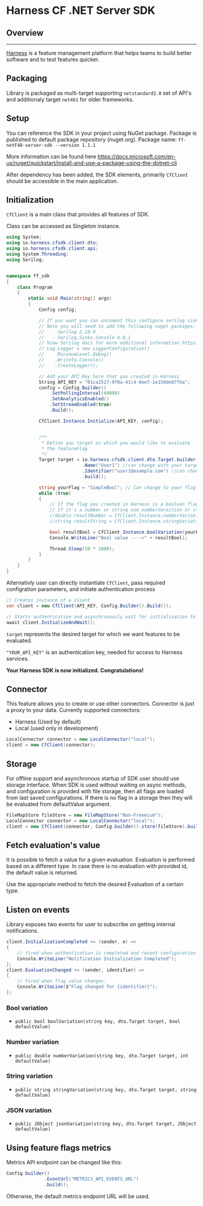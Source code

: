 Harness CF .NET Server SDK
========================

## Overview

-------------------------
[Harness](https://www.harness.io/) is a feature management platform that helps teams to build better software and to
test features quicker.

## Packaging

Library is packaged as multi-target supporting `netstandard2.0` set of API's and additionaly target `net461` for older frameworks.


## Setup

You can reference the SDK in your project using NuGet package. Package is published to default package repository (nuget.org).
Package name: `ff-netF48-server-sdk --version 1.1.1`

More information can be found here https://docs.microsoft.com/en-us/nuget/quickstart/install-and-use-a-package-using-the-dotnet-cli

After dependency has been added, the SDK elements, primarily `CfClient` should be accessible in the main application.

## Initialization

`CfClient` is a main class that provides all features of SDK.

Class can be accessed as Singleton instance.

```c#
using System;
using io.harness.cfsdk.client.dto;
using io.harness.cfsdk.client.api;
using System.Threading;
using Serilog;


namespace ff_sdk
{
    class Program
    {
        static void Main(string[] args)
        {
            Config config;

            // If you want you can uncoment this configure serilog sink you want and see internal SDK information messages:
            // Note you will need to add the following nuget packages:
            //   - Serilog 2.10.0
            //   - Serilog.Sinks.Console 4.0.1
            // View Serilog docs for more additional information https://github.com/serilog/serilog/wiki/Getting-Started
            // Log.Logger = new LoggerConfiguration()
            //    .MinimumLevel.Debug()
            //    .WriteTo.Console()
            //    .CreateLogger();

            // Add your API Key here that you created in Harness
            String API_KEY = "01ca2527-9f0a-41c4-8ee7-1e150de87f6a";
            config = Config.Builder()
                .SetPollingInterval(60000)
                .SetAnalyticsEnabled()
                .SetStreamEnabled(true)
                .Build();

            CfClient.Instance.Initialize(API_KEY, config);


            /**
             * Define you target on which you would like to evaluate 
             * the featureFlag
             */
            Target target = io.harness.cfsdk.client.dto.Target.builder()
                            .Name("User1") //can change with your target name
                            .Identifier("user1@example.com") //can change with your target identifier
                            .build();

            string yourFlag = "SimpleBool"; // Can change to your flag name
            while (true)
            {
                // If the flag you created in Harness is a boolean flag then use boolVariation.
                // If it's a number or string use numberVaraition or stringVariation e.g
                //double resultNumber = CfClient.Instance.numberVariation(yourFlag, target, -1.0);
                //string resultString = CfClient.Instance.stringVariation(yourFlag, target, "NO VALUE !!!");

                bool resultBool = CfClient.Instance.boolVariation(yourFlag, target, false);
                Console.WriteLine("Bool value ---->" + resultBool);

                Thread.Sleep(10 * 1000);
            }
        }
    }
}
```

Alternativly user can directly instantiate `CfClient`, pass required configration parameters, and initiate authentication process
```c#
// Creates instance of a client
var client = new CfClient(API_KEY, Config.Builder().Build());

// Starts authentication and asynchronously wait for initialisation to complete
await client.InitializeAndWait();
```


`target` represents the desired target for which we want features to be evaluated.

`"YOUR_API_KEY"` is an authentication key, needed for access to Harness services.

**Your Harness SDK is now initialized. Congratulations!**

## Connector

This feature allows you to create or use other connectors.
Connector is just a proxy to your data. Currently supported connectors:
* Harness (Used by default)
* Local (used only in development)

```c#
LocalConnector connector = new LocalConnector("local");
client = new CfClient(connector);
```

## Storage

For offline support and asynchronous startup of SDK user should use storage interface.
When SDK is used without waiting on async methods, and configuration is provided with file storage, then all flags are loaded from last saved configurations.
If there is no flag in a storage then they will be evaluated from defaultValue argument.

```c#
FileMapStore fileStore = new FileMapStore("Non-Freemium");
LocalConnector connector = new LocalConnector("local");
client = new CfClient(connector, Config.builder().store(fileStore).build());
```

## Fetch evaluation's value

It is possible to fetch a value for a given evaluation. Evaluation is performed based on a different type. In case there
is no evaluation with provided id, the default value is returned.

Use the appropriate method to fetch the desired Evaluation of a certain type.

## Listen on events

Library exposes two events for user to subscribe on getting internal notifications.

```c#
client.InitializationCompleted += (sender, e) =>
{
    // fired when authentication is completed and recent configuration is fetched from server
    Console.WriteLine("Notification Initialization Completed");
};
client.EvaluationChanged += (sender, identifier) =>
{
    // Fired when flag value changes.
    Console.WriteLine($"Flag changed for {identifier}");
};
```

### Bool variation

* `public bool boolVariation(string key, dto.Target target, bool defaultValue)`

### Number variation

* `public double numberVariation(string key, dto.Target target, int defaultValue)`

### String variation

* `public string stringVariation(string key, dto.Target target, string defaultValue)`

### JSON variation

* `public JObject jsonVariation(string key, dto.Target target, JObject defaultValue)`


## Using feature flags metrics

Metrics API endpoint can be changed like this:

```c#
Config.builder()
              .EventUrl("METRICS_API_EVENTS_URL")
              .build();
```

Otherwise, the default metrics endpoint URL will be used.


